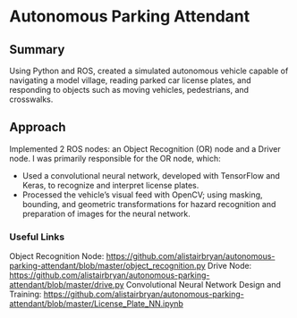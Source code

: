 # Autonomous Parking Attendant

## Summary
Using Python and ROS, created a simulated autonomous vehicle capable of navigating a model village, reading parked car license plates, and responding to objects such as moving vehicles, pedestrians, and crosswalks.

## Approach
Implemented 2 ROS nodes: an Object Recognition (OR) node and a Driver node. I was primarily responsible for the OR node, which:

* Used a convolutional neural network, developed with TensorFlow and Keras, to recognize and interpret license plates. 
* Processed the vehicle’s visual feed with OpenCV; using masking, bounding, and geometric transformations for hazard recognition and preparation of images for the neural network.

### Useful Links
Object Recognition Node: https://github.com/alistairbryan/autonomous-parking-attendant/blob/master/object_recognition.py
Drive Node: https://github.com/alistairbryan/autonomous-parking-attendant/blob/master/drive.py
Convolutional Neural Network Design and Training: https://github.com/alistairbryan/autonomous-parking-attendant/blob/master/License_Plate_NN.ipynb
